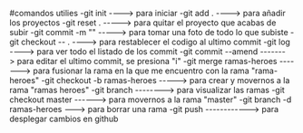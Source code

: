 #comandos utilies
-git init    ----> para iniciar
-git add .    ----> para añadir los proyectos
-git reset .    -----> para quitar el proyecto que acabas de subir
-git commit -m ""   -----> para tomar una foto de todo lo que subiste
-git checkout -- . ----> para restablecer el codigo al ultimo commit
-git log     ----> para ver todo el listado de los commit
-git commit --amend  -------> para editar el ultimo commit, se presiona "i"
-git merge ramas-heroes  -------> para fusionar la rama en la que me encuentro con la rama "rama-heroes"
-git checkout -b ramas-heroes  -----> para crear y movernos a la rama "ramas heroes"
-git branch  --------> para visualizar las ramas
-git checkout master ------> para movernos a la rama "master"
-git branch -d ramas-heroes ---> para borrar una rama
-git push ------------> para desplegar cambios en github

